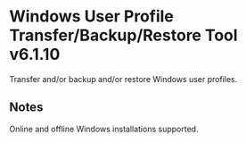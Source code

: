 # Windows User Profile Transfer/Backup/Restore Tool v6.1.10
Transfer and/or backup and/or restore Windows user profiles.

## Notes
Online and offline Windows installations supported.
